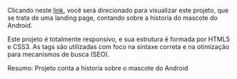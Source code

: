Clicando neste <a href="https://thiago-tsg.github.io/android/html/" target="_blank">link</a>, você será direcionado para visualizar este projeto, que se trata de uma landing page, contando sobre a historia do mascote do Android.

Este projeto é totalmente responsivo, e sua estrutura é formada por HTML5 e CSS3.
As tags são utilizadas com foco na sintaxe correta e na otimização para mecanismos de busca (SEO).

Resumo: Projeto conta a historia sobre o mascote do Android
